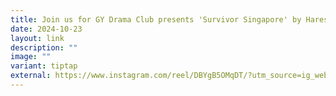```yaml
---
title: Join us for GY Drama Club presents 'Survivor Singapore' by Haresh Sharma!
date: 2024-10-23
layout: link
description: ""
image: ""
variant: tiptap
external: https://www.instagram.com/reel/DBYgB5OMqDT/?utm_source=ig_web_copy_link&igsh=MzRlODBiNWFlZA==
---
```

